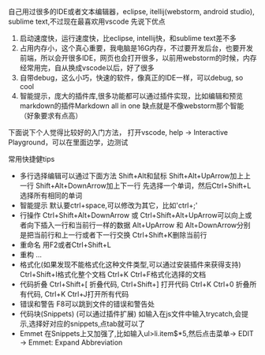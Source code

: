 自己用过很多的IDE或者文本编辑器，eclipse, itellij(webstorm, android studio), sublime text,不过现在最喜欢用vscode
先说下优点
1) 启动速度快，运行速度快，比eclipse, intellij快，和sublime text差不多
2) 占用内存小，这个真心重要，我电脑是16G内存，不过要开发后台，也要开发前端，所以会开很多IDE，网页也会打开很多，以前用webstorm的时候，内存经常用完，自从换成vscode以后，好了很多
3) 自带debug，这么小巧，快速的软件，像真正的IDE一样，可以debug, so cool
4) 智能提示，庞大的插件库,很多功能都可以通过插件实现，比如编辑和预览markdown的插件Markdown all in one
缺点就是不像webstorm那个智能（好象要求有点高）

下面说下个人觉得比较好的入门方法，
 打开vscode, help -> Interactive Playground，可以在里面边学，边测试

常用快捷健tips
  - 多行选择编辑可以通过下面方法
        Shift+Alt和鼠标
        Shift+Alt+UpArrow加上上一行
        Shift+Alt+DownArrow加上下一行
        先选择一个单词，然后Ctrl+Shift+L选择所有相同的单词
  - 智能提示
    默认要ctrl+space,可以修改为其它，比如'ctrl+;'
  - 行操作
    Ctrl+Shift+Alt+DownArrow 或 Ctrl+Shift+Alt+UpArrow可以向上或者向下插入一行和当前行一样的数据
    Alt+UpArrow 和 Alt+DownArrow分别是把当前行和上一行或者下一行交换
    Ctrl+Shift+K删除当前行
  - 重命名
    用F2或者Ctrl+Shift+L
  - 重构
    ...
  - 格式化(如果发现不能格式化这种文件类型,可以通过安装插件来获得支持)
    Ctrl+Shift+I格式化整个文档
    Ctrl+K Ctrl+F格式化选择的文档
  - 代码折叠
    Ctrl+Shift+[ 折叠代码,  Ctrl+Shift+] 打开代码
    Ctrl+K Ctrl+0 折叠所有代码, Ctrl+K Ctrl+J打开所有代码
  - 错误和警告
    F8可以跳到文件的错误和警告处
  - 代码块(Snippets) (可以通过插件扩展)
    如输入在js文件中输入trycatch,会提示,选择好对应的snippets,点tab就可以了
  - Emmet
    在Snippets上又加强了,比如输入ul>li.item$*5,然后点击菜单-> EDIT ->  Emmet: Expand Abbreviation
    
  